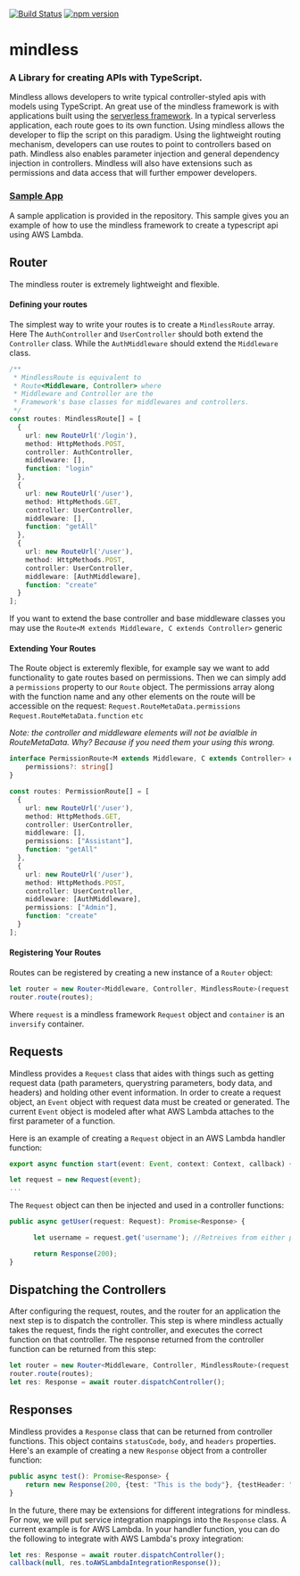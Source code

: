 [![Build Status](https://travis-ci.org/SpartanLabs/mindless.svg?branch=master)](https://travis-ci.org/SpartanLabs/mindless)
[![npm version](https://badge.fury.io/js/mindless.svg)](https://badge.fury.io/js/mindless)

# mindless
### A Library for creating APIs with TypeScript. 

Mindless allows developers to write typical controller-styled apis with models using TypeScript. An great use of the mindless framework is with applications built using the [serverless framework](https://serverless.com/). In a typical serverless application, each route goes to its own function. Using mindless allows the developer to flip the script on this paradigm. Using the lightweight routing mechanism, developers can use routes to point to controllers based on path. Mindless also enables parameter injection and general dependency injection in controllers. Mindless will also have extensions such as permissions and data access that will further empower developers.

### [Sample App](https://github.com/SpartanLabs/mindless-aws-lambda-sample-app)
A sample application is provided in the repository. This sample gives you an example of how to use the mindless framework to create a typescript api using AWS Lambda. 

## Router
The mindless router is extremely lightweight and flexible.
#### Defining your routes
The simplest way to write your routes is to create a `MindlessRoute` array. Here The `AuthController` and `UserController` should both extend the `Controller` class. While the `AuthMiddleware` should extend the `Middleware` class.
```ts
/**
 * MindlessRoute is equivalent to
 * Route<Middleware, Controller> where
 * Middleware and Controller are the 
 * Framework's base classes for middlewares and controllers.
 */
const routes: MindlessRoute[] = [
  {
    url: new RouteUrl('/login'),
    method: HttpMethods.POST,
    controller: AuthController,
    middleware: [],
    function: "login"
  },
  {
    url: new RouteUrl('/user'),
    method: HttpMethods.GET,
    controller: UserController,
    middleware: [],
    function: "getAll"
  },
  {
    url: new RouteUrl('/user'),
    method: HttpMethods.POST,
    controller: UserController,
    middleware: [AuthMiddleware],
    function: "create"
  }
];
```
If you want to extend the base controller and base middleware classes you may use the `Route<M extends Middleware, C extends Controller>` generic

#### Extending Your Routes

The Route object is exteremly flexible, for example say we want to add functionality to gate routes based on permissions. Then we can simply add a `permissions` property to our `Route` object. The permissions array along with the function name and any other elements on the route will be accessible on the request: 
`Request.RouteMetaData.permissions`
`Request.RouteMetaData.function`
`etc`

<i>Note: the controller and middleware elements will not be avialble in RouteMetaData. Why? Because if you need them your using this wrong.</i>
```ts
interface PermissionRoute<M extends Middleware, C extends Controller> extends Route<M, C> {
    permissions?: string[]
}

const routes: PermissionRoute[] = [
  {
    url: new RouteUrl('/user'),
    method: HttpMethods.GET,
    controller: UserController,
    middleware: [],
    permissions: ["Assistant"],
    function: "getAll"
  },
  {
    url: new RouteUrl('/user'),
    method: HttpMethods.POST,
    controller: UserController,
    middleware: [AuthMiddleware],
    permissions: ["Admin"],
    function: "create"
  }
];
```

#### Registering Your Routes
Routes can be registered by creating a new instance of a `Router` object:
```ts
let router = new Router<Middleware, Controller, MindlessRoute>(request, container);
router.route(routes);
```
Where `request` is a mindless framework `Request` object and `container` is an `inversify` container. 

## Requests
Mindless provides a `Request` class that aides with things such as getting request data (path parameters, querystring parameters, body data, and headers) and holding other event information. In order to create a request object, an `Event` object with request data must be created or generated. The current `Event` object is modeled after what AWS Lambda attaches to the first parameter of a function.

Here is an example of creating a `Request` object in an AWS Lambda handler function:
```ts
export async function start(event: Event, context: Context, callback) {

let request = new Request(event);
...
```

The `Request` object can then be injected and used in a controller functions:
```ts
public async getUser(request: Request): Promise<Response> {

      let username = request.get('username'); //Retreives from either path parameters, query parameters, and then body.

      return Response(200);
}
```

## Dispatching the Controllers
After configuring the request, routes, and the router for an application the next step is to dispatch the controller. This step is where mindless actually takes the request, finds the right controller, and executes the correct function on that controller. The response returned from the controller function can be returned from this step:
```ts
let router = new Router<Middleware, Controller, MindlessRoute>(request, container);
router.route(routes);
let res: Response = await router.dispatchController();
```

## Responses
Mindless provides a `Response` class that can be returned from controller functions. This object contains `statusCode`, `body`, and `headers` properties. Here's an example of creating a new `Response` object from a controller function:
```ts
public async test(): Promise<Response> {
    return new Response(200, {test: "This is the body"}, {testHeader: "This is a test header"});
}
```
In the future, there may be extensions for different integrations for mindless. For now, we will put service integration mappings into the `Response` class. A current example is for AWS Lambda. In your handler function, you can do the following to integrate with AWS Lambda's proxy integration:
```ts
let res: Response = await router.dispatchController();
callback(null, res.toAWSLambdaIntegrationResponse());
```
